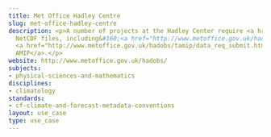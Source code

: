 ```yaml
---
title: Met Office Hadley Centre
slug: met-office-hadley-centre
description: <p>A number of projects at the Hadley Center require <a href="../standards/cf-climate-and-forecast-metadata-conventions.html">CF</a>-Compliant
  NetCDF files, including&#160;<a href="http://www.metoffice.gov.uk/hadobs/hadat/full_audit.html">HadAT</a>&#160;and
  <a href="http://www.metoffice.gov.uk/hadobs/tamip/data_req_submit.html">Transpose
  AMIP</a>.</p>
website: http://www.metoffice.gov.uk/hadobs/
subjects:
- physical-sciences-and-mathematics
disciplines:
- climatology
standards:
- cf-climate-and-forecast-metadata-conventions
layout: use_case
type: use_case
---
```



